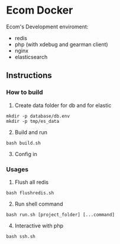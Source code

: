 # Ecom Docker

Ecom's Development enviroment:

* redis
* php (with xdebug and gearman client)
* nginx
* elasticsearch

## Instructions

### How to build

1. Create data folder for db and for elastic

```
mkdir -p database/db.env
mkdir -p tmp/es_data
```

2. Build and run

```
bash build.sh
```

3. Config in 

### Usages

1. Flush all redis

```
bash flushredis.sh
```

2. Run shell command

```
bash run.sh [project_folder] [...command]
```

4. Interactive with php

```
bash ssh.sh
```